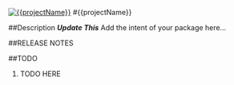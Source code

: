 <a href="https://www.npmjs.com/org/{{projectName}}"><img alt="{{projectName}}" src="https://nodei.co/npm/{{projectName}}.png"/></a>
#{{projectName}}

##Description
***Update This*** Add the intent of your package here...

##RELEASE NOTES

##TODO
1. TODO HERE
